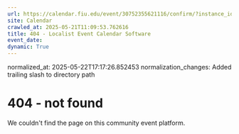 ```yaml
---
url: https://calendar.fiu.edu/event/30752355621116/confirm/?instance_id=49675610962313&return=https%3A%2F%2Fcalendar.fiu.edu%2F
site: Calendar
crawled_at: 2025-05-21T11:09:53.762616
title: 404 - Localist Event Calendar Software
event_date: 
dynamic: True
---
```

normalized_at: 2025-05-22T17:17:26.852453
normalization_changes: Added trailing slash to directory path

# 404 - not found
We couldn't find the page on this community event platform.

